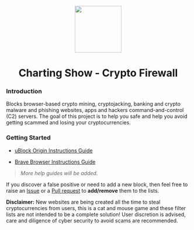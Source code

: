 <p align="center"><img src="https://github.com/chartingshow/crypto-firewall/blob/master/assets/images/firewall-icon.png" width="128" height="128"/></p>

<h1 align="center">Charting Show - Crypto Firewall</h1>

<h3>Introduction</h3>

Blocks browser-based crypto mining, cryptojacking, banking and crypto malware and phishing websites, apps and hackers command-and-control (C2) servers. The goal of this project is to help you safe and help you avoid getting scammed and losing your cryptocurrencies.

<h3>Getting Started</h3>

- [uBlock Origin Instructions Guide](https://github.com/chartingshow/crypto-firewall/blob/master/docs/help-guides/ublock-origin-instructions.md)

- [Brave Browser Instructions Guide](https://github.com/chartingshow/crypto-firewall/blob/master/docs/help-guides/brave-browser-instructions.md)

> *More help guides will be added.*

If you discover a false positive or need to add a new block, then feel free to raise an [Issue](https://github.com/chartingshow/crypto-firewall/issues/new/choose) or a [Pull request](https://github.com/chartingshow/crypto-firewall/pulls) to **add/remove** them to the lists.

**Disclaimer:** New websites are being created all the time to steal cryptocurrencies from users, this is a cat and mouse game and these filter lists are not intended to be a complete solution! User discretion is advised, care and diligence of cyber security to avoid scams are recommended.
